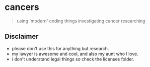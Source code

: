# cancers

> using 'modern' coding things investigating cancer researching

## Disclaimer

- please don't use this for anything but research.
- my lawyer is awesome and cool, and also my aunt who I love.
- i don't understand legal things so check the licenses folder.
